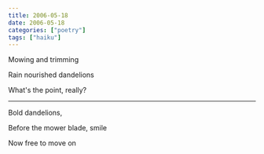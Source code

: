 ```yaml
---
title: 2006-05-18
date: 2006-05-18
categories: ["poetry"]
tags: ["haiku"]
---
```

Mowing and trimming

Rain nourished dandelions

What's the point, really?

---
Bold dandelions,

Before the mower blade, smile

Now free to move on
